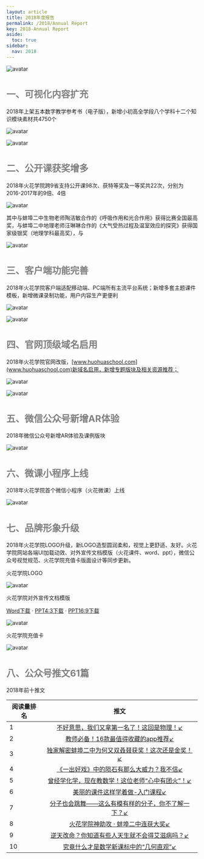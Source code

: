 ```yaml
---
layout: article
title: 2018年度报告
permalink: /2018/Annual Report
key: 2018-Annual Report
aside:
  toc: true
sidebar:
  nav: 2018
---
```



<bro/><bro/>

![avatar](images/2018total.png)

<bro/><bro/>

# <font size="5" color="gray">一、可视化内容扩充</font>

2018年上架五本数字教学参考书（电子版），新增小初高全学段八个学科十二个知识模块素材共4750个

![avatar](images/2018content0.png)

![avatar](images/2018book.png)

# <font size="5" color="gray">二、公开课获奖增多</font>

2018年火花学院跨9省支持公开课98次、获特等奖及一等奖共22次，分别为2016-2017年的9倍、4倍

![avatar](images/2018prize.png)

其中与蚌埠二中生物老师陶洁敏合作的《呼吸作用和光合作用》获得比赛全国最高奖，与蚌埠二中地理老师汪琳琳合作的《大气受热过程及温室效应的探究》获得国家级银奖（地理学科最高奖），与

![avatar](images/2018jbb.png)

# <font size="5" color="gray">三、客户端功能完善</font>

2018年火花学院客户端适配移动端、PC端所有主流平台系统；新增多套主题课件模板，新增微课录制功能，用户内容生产更便利

![avatar](images/2018templates.png)

![avatar](images/2018mc1.jpg)

# <font size="5" color="gray">四、官网顶级域名启用</font>

2018年火花学院官网改版，[www.huohuaschool.com](www.huohuaschool.com)新域名启用，新增专题版块及相关资源推荐；

![avatar](images/2018website.png)

![avatar](images/2018topic1.png)

# <font size="5" color="gray">五、微信公众号新增AR体验</font>

2018年微信公众号新增AR体验及课例版块

![avatar](images/2018WeChat1.png)

# <font size="5" color="gray">六、微课小程序上线</font>

2018年火花学院首个微信小程序（火花微课）上线

![avatar](images/20181227.png)

# <font size="5" color="gray">七、品牌形象升级</font>

2018年火花学院LOGO升级，新LOGO造型圆润柔和，视觉上更舒适、友好。火花学院网站各端UI加载动效、对外宣传文档模版（火花课件、word、ppt），微信公众号视觉规范、火花学院充值卡版面设计等同步更新。

火花学院LOGO

![avatar](images/2018logo.png)

火花学院对外宣传文档模版

[Word下载](images/火花学院word模板.docx) · [PPT4:3下载](images/火花学院ppt模版--4_3.pptx) · [PPT16:9下载](images/火花学院ppt模版-16_9.pptx)

![avatar](images/2018templates2.png)

火花学院充值卡

![avatar](images/2018card.png)

# <font size="5" color="gray">八、公众号推文61篇</font>

2018年前十推文

| 阅读量排名 |  推文  | 
|-------------|:------:|
| 1	|[不好意思，我们又拿第一名了！这回是物理！↙](https://mp.weixin.qq.com/s/mxKigvQGgJf-5zuH2nBmlQ)|
| 2	|[教师必备！16款最值得收藏的app推荐↙](https://mp.weixin.qq.com/s/Zr81jnhnh83AdPo5LRu5-w)|
| 3	|[独家解密蚌埠二中为何又双叒叕获奖！这次还是金奖！↙](https://mp.weixin.qq.com/s/vqiH-5LKzHn0OgwBDJrHew)|
| 4	|[《一出好戏》中的陨石有那么大威力？我不信↙](https://mp.weixin.qq.com/s/F6cGh0FWm0zCWXk6FopgZg)|
| 5	|[曾经学化学，现在教数学！这位老师“心中有团火”！↙](https://mp.weixin.qq.com/s/LGHfvWgEQPk4p9UHrl43Xg)|
| 6	|[美丽的课件这样学着做-入门课程↙](https://mp.weixin.qq.com/s/8UsBBq5DFOR57b2zWIrNdg)|
| 7	|[分子也会跳舞——这么有模有样的分子，你不了解一下？↙](https://mp.weixin.qq.com/s/0xxd0XgX219qZJiYTaYKpQ)|
| 8	|[火花学院神助攻 · 蚌埠二中连获大奖↙](https://mp.weixin.qq.com/s/Nw1T97jW-XLuyS-FVM1lHg)|
| 9	|[逆天改命？你知道有些人天生就不会得艾滋病吗？↙](https://mp.weixin.qq.com/s/yYu0BgRLNSdGJLRXFbET0w)|
|10|[究竟什么才是数学新课标中的“几何直观”↙](https://mp.weixin.qq.com/s/nMlRidsVMpHA390n00Chzw)|

